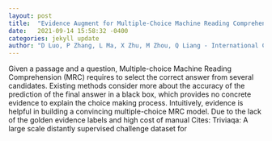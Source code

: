 ```yaml
---
layout: post
title:  "Evidence Augment for Multiple-Choice Machine Reading Comprehension by Weak Supervision"
date:   2021-09-14 15:58:32 -0400
categories: jekyll update
author: "D Luo, P Zhang, L Ma, X Zhu, M Zhou, Q Liang - International Conference on , 2021"
---
```

Given a passage and a question, Multiple-choice Machine Reading Comprehension (MRC) requires to select the correct answer from several candidates. Existing methods consider more about the accuracy of the prediction of the final answer in a black box, which provides no concrete evidence to explain the choice making process. Intuitively, evidence is helpful in building a convincing multiple-choice MRC model. Due to the lack of the golden evidence labels and high cost of manual Cites: Triviaqa: A large scale distantly supervised challenge dataset for